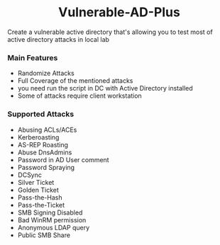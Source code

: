 <h1 align="center">
  Vulnerable-AD-Plus
  <br>
</h1>

Create a vulnerable active directory that's allowing you to test most of active directory attacks in local lab

### Main Features
- Randomize Attacks
- Full Coverage of the mentioned attacks
- you need run the script in DC with Active Directory installed 
- Some of attacks require client workstation
  
### Supported Attacks
- Abusing ACLs/ACEs
- Kerberoasting
- AS-REP Roasting
- Abuse DnsAdmins
- Password in AD User comment
- Password Spraying
- DCSync
- Silver Ticket 
- Golden Ticket
- Pass-the-Hash 
- Pass-the-Ticket
- SMB Signing Disabled
- Bad WinRM permission
- Anonymous LDAP query
- Public SMB Share
